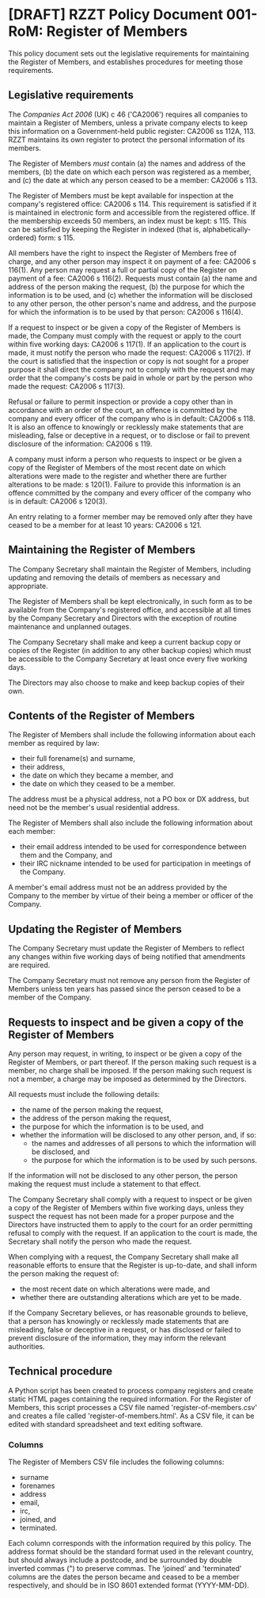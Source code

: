 # [DRAFT] RZZT Policy Document 001-RoM: Register of Members

This policy document sets out the legislative requirements for maintaining the Register of Members, and establishes procedures for meeting those requirements.

## Legislative requirements

The _Companies Act 2006_ (UK) c 46 ('CA2006') requires all companies to maintain a Register of Members, unless a private company elects to keep this information on a Government-held public register: CA2006 ss 112A, 113. RZZT maintains its own register to protect the personal information of its members.

The Register of Members _must_ contain (a) the names and address of the members, (b) the date on which each person was registered as a member, and (c) the date at which any person ceased to be a member: CA2006 s 113.

The Register of Members must be kept available for inspection at the company's registered office: CA2006 s 114. This requirement is satisfied if it is maintained in electronic form and accessible from the registered office. If the membership exceeds 50 members, an index must be kept: s 115. This can be satisfied by keeping the Register in indexed (that is, alphabetically-ordered) form: s 115.

All members have the right to inspect the Register of Members free of charge, and any other person may inspect it on payment of a fee: CA2006 s 116(1). Any person may request a full or partial copy of the Register on payment of a fee: CA2006 s 116(2). Requests must contain (a) the name and address of the person making the request, (b) the purpose for which the information is to be used, and (c) whether the information will be disclosed to any other person, the other person's name and address, and the purpose for which the information is to be used by that person: CA2006 s 116(4).

If a request to inspect or be given a copy of the Register of Members is made, the Company must comply with the request or apply to the court within five working days: CA2006 s 117(1). If an application to the court is made, it must notify the person who made the request: CA2006 s 117(2). If the court is satisfied that the inspection or copy is not sought for a proper purpose it shall direct the company not to comply with the request and may order that the company's costs be paid in whole or part by the person who made the request: CA2006 s 117(3).

Refusal or failure to permit inspection or provide a copy other than in accordance with an order of the court, an offence is committed by the company and every officer of the company who is in default: CA2006 s 118. It is also an offence to knowingly or recklessly make statements that are misleading, false or deceptive in a request, or to disclose or fail to prevent disclosure of the information: CA2006 s 119.

A company must inform a person who requests to inspect or be given a copy of the Register of Members of the most recent date on which alterations were made to the register and whether there are further alterations to be made: s 120(1). Failure to provide this information is an offence committed by the company and every officer of the company who is in default: CA2006 s 120(3).

An entry relating to a former member may be removed only after they have ceased to be a member for at least 10 years: CA2006 s 121.

## Maintaining the Register of Members

The Company Secretary shall maintain the Register of Members, including updating and removing the details of members as necessary and appropriate.

The Register of Members shall be kept electronically, in such form as to be available from the Company's registered office, and accessible at all times by the Company Secretary and Directors with the exception of routine maintenance and unplanned outages.

The Company Secretary shall make and keep a current backup copy or copies of the Register (in addition to any other backup copies) which must be accessible to the Company Secretary at least once every five working days.

The Directors may also choose to make and keep backup copies of their own.

## Contents of the Register of Members

The Register of Members shall include the following information about each member as required by law:

- their full forename(s) and surname,
- their address,
- the date on which they became a member, and
- the date on which they ceased to be a member.

The address must be a physical address, not a PO box or DX address, but need not be the member's usual residential address.

The Register of Members shall also include the following information about each member:

- their email address intended to be used for correspondence between them and the Company, and
- their IRC nickname intended to be used for participation in meetings of the Company.

A member's email address must not be an address provided by the Company to the member by virtue of their being a member or officer of the Company.

## Updating the Register of Members

The Company Secretary must update the Register of Members to reflect any changes within five working days of being notified that amendments are required.

The Company Secretary must not remove any person from the Register of Members unless ten years has passed since the person ceased to be a member of the Company.

## Requests to inspect and be given a copy of the Register of Members

Any person may request, in writing, to inspect or be given a copy of the Register of Members, or part thereof. If the person making such request is a member, no charge shall be imposed. If the person making such request is not a member, a charge may be imposed as determined by the Directors.

All requests must include the following details:

- the name of the person making the request,
- the address of the person making the request,
- the purpose for which the information is to be used, and
- whether the information will be disclosed to any other person, and, if so:
  - the names and addresses of all persons to which the information will be disclosed, and
  - the purpose for which the information is to be used by such persons.

If the information will not be disclosed to any other person, the person making the request must include a statement to that effect.

The Company Secretary shall comply with a request to inspect or be given a copy of the Register of Members within five working days, unless they suspect the request has not been made for a proper purpose and the Directors have instructed them to apply to the court for an order permitting refusal to comply with the request. If an application to the court is made, the Secretary shall notify the person who made the request.

When complying with a request, the Company Secretary shall make all reasonable efforts to ensure that the Register is up-to-date, and shall inform the person making the request of:

- the most recent date on which alterations were made, and
- whether there are outstanding alterations which are yet to be made.

If the Company Secretary believes, or has reasonable grounds to believe, that a person has knowingly or recklessly made statements that are misleading, false or deceptive in a request, or has disclosed or failed to prevent disclosure of the information, they may inform the relevant authorities.

## Technical procedure

A Python script has been created to process company registers and create static HTML pages containing the required information. For the Register of Members, this script processes a CSV file named 'register-of-members.csv' and creates a file called 'register-of-members.html'. As a CSV file, it can be edited with standard spreadsheet and text editing software.

### Columns

The Register of Members CSV file includes the following columns:

- surname
- forenames
- address
- email,
- irc,
- joined, and
- terminated.

Each column corresponds with the information required by this policy. The address format should be the standard format used in the relevant country, but should always include a postcode, and be surrounded by double inverted commas (") to preserve commas. The 'joined' and 'terminated' columns are the dates the person became and ceased to be a member respectively, and should be in ISO 8601 extended format (YYYY-MM-DD).
